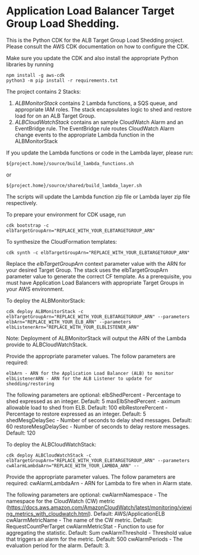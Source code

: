 
# Application Load Balancer Target Group Load Shedding.

This is the Python CDK for the ALB Target Group Load Shedding project. Please consult the AWS CDK documentation on how to configure the CDK.

Make sure you update the CDK and also install the appropriate Python libraries by running
    
    npm install -g aws-cdk
    python3 -m pip install -r requirements.txt


The project contains 2 Stacks:
1. *ALBMonitorStack* contains 2 Lambda functions, a SQS queue, and appropriate IAM roles. The stack encapsulates logic to shed and restore load for on an ALB Target Group.
2. *ALBCloudWatchStack* contains an sample CloudWatch Alarm and an EventBridge rule. The EventBridge rule routes CloudWatch Alarm change events to the appropriate Lambda function in the ALBMonitorStack

If you update the Lambda functions or code in the Lambda layer, please run:

    ${project.home}/source/build_lambda_functions.sh
or

    ${project.home}/source/shared/build_lambda_layer.sh

The scripts will update the Lambda function zip file or Lambda layer zip file respectively.

To prepare your environment for CDK usage, run 

    cdk bootstrap -c elbTargetGroupArn="REPLACE_WITH_YOUR_ELBTARGETGROUP_ARN"

To synthesize the CloudFormation templates:

    cdk synth -c elbTargetGroupArn="REPLACE_WITH_YOUR_ELBTARGETGROUP_ARN"

Replace the *elbTargetGroupArn* context parameter value with the ARN for your desired Target Group. The stack uses the elbTargetGroupArn parameter value to generate the correct CF template. As a prerequisite, you must have Application Load Balancers with appropriate Target Groups in your AWS environment.

To deploy the ALBMonitorStack:

    cdk deploy ALBMonitorStack -c elbTargetGroupArn="REPLACE_WITH_YOUR_ELBTARGETGROUP_ARN" --parameters elbArn="REPLACE_WITH_YOUR_ELB_ARN" --parameters elbListenerArn="REPLACE_WITH_YOUR_ELBLISTENER_ARN"

Note: Deployment of ALBMonitorStack will output the ARN of the Lambda provide to ALBCloudWatchStack.

Provide the appropriate parameter values. The follow parameters are required:

    elbArn - ARN for the Application Load Balancer (ALB) to monitor
    elbListenerARN - ARN for the ALB Listener to update for shedding/restoring

The following parameters are optional:
    elbShedPercent - Percentage to shed expressed as an integer. Default: 5
    maxElbShedPercent - aximum allowable load to shed from ELB. Default: 100
    elbRestorePercent - Percentage to restore expressed as an integer. Default: 5
    shedMesgDelaySec - Number of seconds to delay shed messages. Default: 60
    restoreMesgDelaySec - Number of seconds to delay restore messages. Default: 120

To deploy the ALBCloudWatchStack:

    cdk deploy ALBCloudWatchStack -c elbTargetGroupArn="REPLACE_WITH_YOUR_ELBTARGETGROUP_ARN" --parameters cwAlarmLambdaArn="REPLACE_WITH_YOUR_LAMBDA_ARN" --

Provide the appropriate parameter values. The follow parameters are required:
    cwAlarmLambdaArn - ARN for Lambda to fire when in Alarm state. 

The following parameters are optional:
    cwAlarmNamespace - The namespace for the CloudWatch (CW) metric (https://docs.aws.amazon.com/AmazonCloudWatch/latest/monitoring/viewing_metrics_with_cloudwatch.html). Default: AWS/ApplicationELB
    cwAlarmMetricName - The name of the CW metric. Default: RequestCountPerTarget
    cwAlarmMetricStat - Function to use for aggregating the statistic. Default: Sum
    cwAlarmThreshold - Threshold value that triggers an alarm for the metric. Default: 500
    cwAlarmPeriods - The evaluation period for the alarm. Default: 3.


